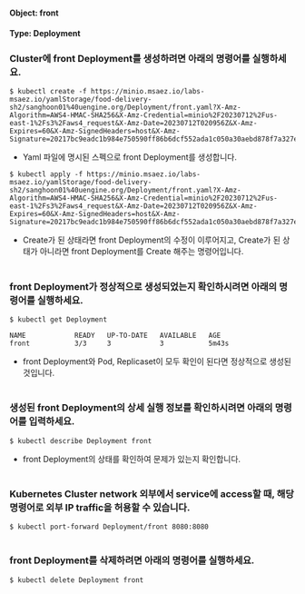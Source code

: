 
#### Object: front
#### Type: Deployment

### Cluster에 front Deployment를 생성하려면 아래의 명령어를 실행하세요.

```
$ kubectl create -f https://minio.msaez.io/labs-msaez.io/yamlStorage/food-delivery-sh2/sanghoon01%40uengine.org/Deployment/front.yaml?X-Amz-Algorithm=AWS4-HMAC-SHA256&X-Amz-Credential=minio%2F20230712%2Fus-east-1%2Fs3%2Faws4_request&X-Amz-Date=20230712T020956Z&X-Amz-Expires=60&X-Amz-SignedHeaders=host&X-Amz-Signature=20217bc9eadc1b984e750590ff86b6dcf552ada1c050a30aebd878f7a327ecd0
```
- Yaml 파일에 명시된 스펙으로 front Deployment를 생성합니다.

```
$ kubectl apply -f https://minio.msaez.io/labs-msaez.io/yamlStorage/food-delivery-sh2/sanghoon01%40uengine.org/Deployment/front.yaml?X-Amz-Algorithm=AWS4-HMAC-SHA256&X-Amz-Credential=minio%2F20230712%2Fus-east-1%2Fs3%2Faws4_request&X-Amz-Date=20230712T020956Z&X-Amz-Expires=60&X-Amz-SignedHeaders=host&X-Amz-Signature=20217bc9eadc1b984e750590ff86b6dcf552ada1c050a30aebd878f7a327ecd0
```
- Create가 된 상태라면 front Deployment의 수정이 이루어지고, Create가 된 상태가 아니라면 front Deployment를 Create 해주는 명령어입니다.  
#

### front Deployment가 정상적으로 생성되었는지 확인하시려면 아래의 명령어를 실행하세요.

```
$ kubectl get Deployment

NAME            READY   UP-TO-DATE   AVAILABLE   AGE
front           3/3     3            3           5m43s

```
- front Deployment와 Pod, Replicaset이 모두 확인이 된다면 정상적으로 생성된 것입니다.
#

### 생성된 front Deployment의 상세 실행 정보를 확인하시려면 아래의 명령어를 입력하세요.

```
$ kubectl describe Deployment front
```
- front Deployment의 상태를 확인하여 문제가 있는지 확인합니다. 
#

### Kubernetes Cluster network 외부에서 service에 access할 때, 해당 명령어로 외부 IP traffic을 허용할 수 있습니다.

```
$ kubectl port-forward Deployment/front 8080:8080
```
#

### front Deployment를 삭제하려면 아래의 명령어를 실행하세요.

```
$ kubectl delete Deployment front
```
#

